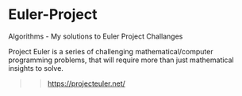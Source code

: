 # Euler-Project
Algorithms - My solutions to Euler Project Challanges


Project Euler is a series of challenging mathematical/computer programming problems, that will require more than just mathematical insights to solve. 
>> https://projecteuler.net/
